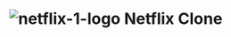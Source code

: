 # ![netflix-1-logo](https://user-images.githubusercontent.com/61232907/184604787-55f551b6-275c-4c4c-ba5e-43c39fabbce7.svg) Netflix Clone
